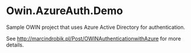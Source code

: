 Owin.AzureAuth.Demo
===================

Sample OWIN project that uses Azure Active Directory for authentication.

See http://marcindrobik.pl/Post/OWINAuthenticationwithAzure for more details.
